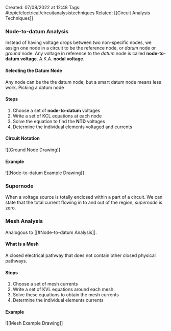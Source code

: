 Created: 07/08/2022 at 12:48
Tags: #topic/electrical/circuitanalysistechniques 
Related: [[Circuit Analysis Techniques]]

### Node-to-datum Analysis
Instead of having voltage drops between two non-specific nodes, we assign one node in a circuit to be the reference node, or *datum* node or *ground* node. Any voltage in reference to the *datum* node is called **node-to-datum voltage**. A.K.A. **nodal voltage**.

#### Selecting the Datum Node
Any node can be the the datum node, but a smart datum node means less work. Picking a datum node

#### Steps
1. Choose a set of **node-to-datum** voltages
2. Write a set of KCL equations at each node
3. Solve the equation to find the **NTD** voltages
4. Determine the individual elements voltaged and currents

#### Circuit Notation
![[Ground Node Drawing]]

#### Example
![[Node-to-datum Example Drawing]]

### Supernode
When a voltage source is totally enclosed within a part of a circuit. We can state that the total current flowing in to and out of the region, *supernode* is zero.

### Mesh Analysis
Analogous to [[#Node-to-datum Analysis]].

#### What is a Mesh
A closed electrical pathway that does not contain other closed physical pathways.

#### Steps
1. Choose a set of mesh currents
2. Write a set of KVL equations around each mesh
3. Solve these equations to obtain the mesh currents
4. Determine the individual elements currents

#### Example
![[Mesh Example Drawing]]
